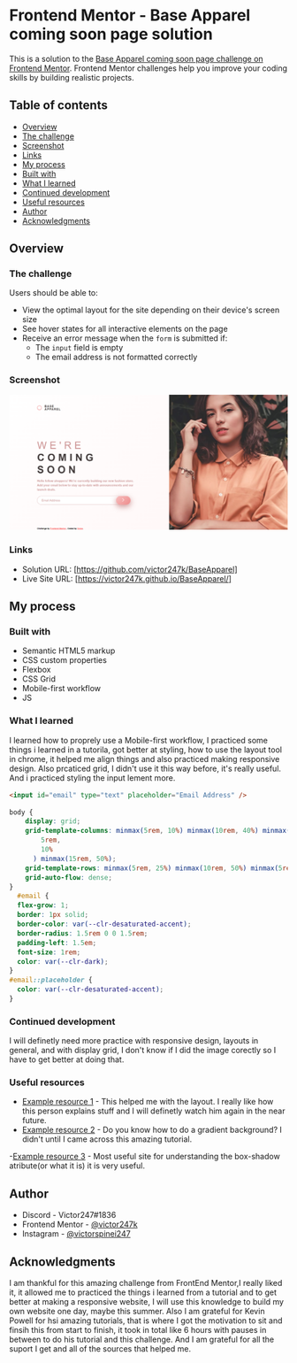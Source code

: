 # Frontend Mentor - Base Apparel coming soon page solution

This is a solution to the [Base Apparel coming soon page challenge on Frontend Mentor](https://www.frontendmentor.io/challenges/base-apparel-coming-soon-page-5d46b47f8db8a7063f9331a0). Frontend Mentor challenges help you improve your coding skills by building realistic projects. 

## Table of contents

  - [Overview](#overview)
  - [The challenge](#the-challenge)
  - [Screenshot](#screenshot)
  - [Links](#links)
  - [My process](#my-process)
  - [Built with](#built-with)
  - [What I learned](#what-i-learned)
  - [Continued development](#continued-development)
  - [Useful resources](#useful-resources)
  - [Author](#author)
  - [Acknowledgments](#acknowledgments)

## Overview

### The challenge

Users should be able to:

- View the optimal layout for the site depending on their device's screen size
- See hover states for all interactive elements on the page
- Receive an error message when the `form` is submitted if:
  - The `input` field is empty
  - The email address is not formatted correctly

### Screenshot

![](./design/screenshot.png)

### Links

- Solution URL: [https://github.com/victor247k/BaseApparel]
- Live Site URL: [https://victor247k.github.io/BaseApparel/]

## My process

### Built with

- Semantic HTML5 markup
- CSS custom properties
- Flexbox
- CSS Grid
- Mobile-first workflow
- JS

### What I learned

I learned how to proprely use a Mobile-first workflow, I practiced some things i learned in a tutorila, got better at styling, how to use the layout tool in chrome, it helped me align things and also practiced making responsive design. Also prcaticed grid, I didn't use it this way before, it's really useful. And i practiced styling the input lement more.


```html
<input id="email" type="text" placeholder="Email Address" />
```
```css
body {
    display: grid;
    grid-template-columns: minmax(5rem, 10%) minmax(10rem, 40%) minmax(
        5rem,
        10%
      ) minmax(15rem, 50%);
    grid-template-rows: minmax(5rem, 25%) minmax(10rem, 50%) minmax(5rem, 25%);
    grid-auto-flow: dense;
}
  #email {
  flex-grow: 1;
  border: 1px solid;
  border-color: var(--clr-desaturated-accent);
  border-radius: 1.5rem 0 0 1.5rem;
  padding-left: 1.5em;
  font-size: 1rem;
  color: var(--clr-dark);
}
#email::placeholder {
  color: var(--clr-desaturated-accent);
}
```

### Continued development

I will definetly need more practice with responsive design, layouts in general, and with display grid, I don't know if I did the image corectly so I have to get better at doing that.

### Useful resources

- [Example resource 1](https://youtu.be/QBfblbmTTF4) - This helped me with the layout. I really like how this person explains stuff and I will definetly watch him again in the near future.
- [Example resource 2](https://css-tricks.com/gradient-borders-in-css/) - Do you know how to do a gradient background? I didn't until I came across this amazing tutorial.

-[Example resource 3](https://www.cssmatic.com/box-shadow) - Most useful site for understanding the box-shadow atribute(or what it is) it is very useful.

## Author

- Discord - Victor247#1836
- Frontend Mentor - [@victor247k](https://www.frontendmentor.io/profile/victor247k)
- Instagram - [@victorspinei247](https://www.instagram.com/victorspinei247/)

## Acknowledgments

I am thankful for this amazing challenge from FrontEnd Mentor,I really liked it, it allowed me to practiced the things i learned from a tutorial and to get better at making a responsive website, I will use this knowledge to build my own website one day, maybe this summer. Also I am grateful for Kevin Powell for hsi amazing tutorials, that is where I got the motivation to sit and finsih this from start to finish, it took in total like 6 hours with pauses in between to do his tutorial and this challenge. And I am grateful for all the suport I get and all of the sources that helped me.